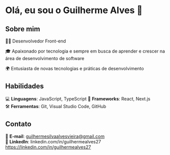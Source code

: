 # Olá, eu sou o Guilherme Alves 👋

## Sobre mim
👨‍💻 Desenvolvedor Front-end

🎓 Apaixonado por tecnologia e sempre em busca de aprender e crescer na área de desenvolvimento de software

🌍 Entusiasta de novas tecnologias e práticas de desenvolvimento

## Habilidades
💻 **Linguagens**: JavaScript, TypeScript 
🚀 **Frameworks**: React, Next.js  
🛠️ **Ferramentas**: Git, Visual Studio Code, GitHub  

## Contato
📧 **E-mail**: guilhermesilvaalvesvieira@gmail.com  
💼 **LinkedIn**: linkedin.com/in/guilhermealves27 https://linkedin.com/in/guilhermealves27


<!---
GuilhermeAlves27/GuilhermeAlves27 is a ✨ special ✨ repository because its `README.md` (this file) appears on your GitHub profile.
You can click the Preview link to take a look at your changes.
--->

